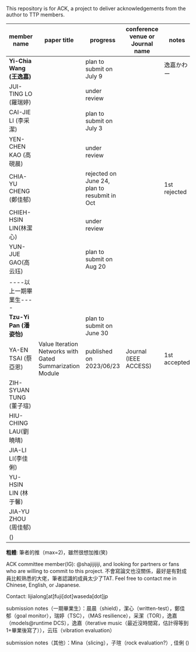 This repository is for ACK, a project to deliver acknowledgements from the author to TTP members.

| member name   | paper title | progress| conference venue or Journal name |  notes |
|---------------|-------------|-----------------|---------------------|-----------------|
| **Yi-Chia Wang (王逸嘉)**  ||plan to submit on July 9|                          |逸嘉かわー|
| JUI-TING LO (羅瑞婷)   ||under review|                     ||
| CAI-JIE LI (李采潔)   ||plan to submit on July 3|                     ||
| YEN-CHEN KAO (高硯晨) ||under review|                     ||
| CHIA-YU CHENG (鄭佳郁) ||rejected on June 24, plan to resubmit in Oct||     1st rejected|
| CHIEH-HSIN LIN(林潔心)||under review|                     |     |
| YUN-JUE GAO(高云珏)|             |plan to submit on Aug 20|                     |     |
| ----以上一期畢業生----|             |                 |                     |     |
| **Tzu-Yi Pan (潘姿怡)**    ||plan to submit on June 30|     |||
| YA-EN TSAI (蔡亞恩) | Value Iteration Networks with Gated Summarization Module | published on 2023/06/23 | Journal (IEEE ACCESS) |1st accepted|
| ZIH-SYUAN TUNG (董子瑄) |             ||                     |     |                 
| HIU-CHING LAU(劉曉晴)|             |                 |                     |     |
| JIA-LI LI(李佳俐)|             ||                     |     |
| YU-HSIN LIN (林于馨)|             |                 |                     |     |
| JIA-YU ZHOU (周佳郁)|             |                 |                     |     |
| ()|             |                 |                     |     |


**粗體**: 筆者的推（max=2)，雖然很想加推(笑)

ACK committee member(IG): @shajijijiji, and looking for partners or fans who are willing to commit to this project. 不會寫論文也沒關係，最好是有對成員比較熟悉的大佬，筆者認識的成員太少了TAT. Feel free to contact me in Chinese, English, or Japanese.

Contact: lijialong[at]fuji[dot]waseda[dot]jp

submission notes（一期畢業生）：晨晨（shield），潔心（written-test），鄭佳郁（goal monitor），瑞婷（TSC），（MAS resilience），采潔（TOR），逸嘉（models@runtime DCS），逸嘉（iterative music（最近沒時間寫，估計得等到1+畢業後寫了）），云珏（vibration evaluation）

submission notes（其他）：Mina（slicing），子瑄（rock evaluation?）, 佳俐 ()
